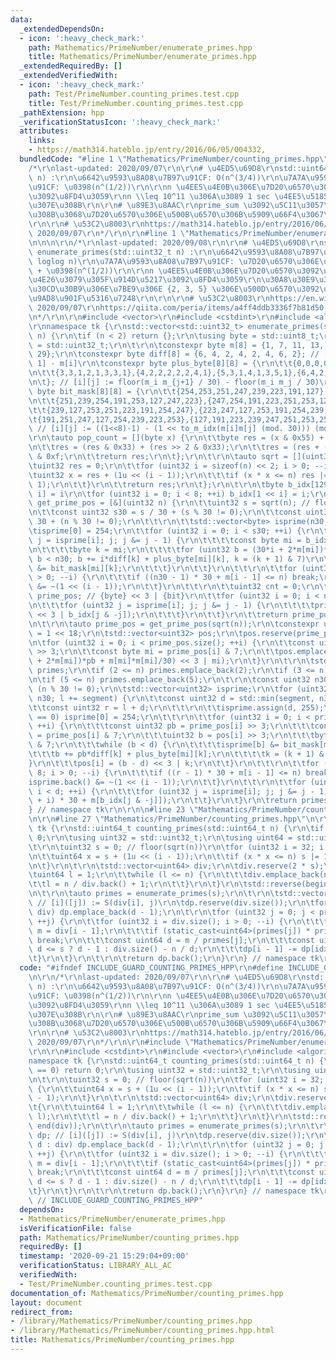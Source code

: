 ```yaml
---
data:
  _extendedDependsOn:
  - icon: ':heavy_check_mark:'
    path: Mathematics/PrimeNumber/enumerate_primes.hpp
    title: Mathematics/PrimeNumber/enumerate_primes.hpp
  _extendedRequiredBy: []
  _extendedVerifiedWith:
  - icon: ':heavy_check_mark:'
    path: Test/PrimeNumber.counting_primes.test.cpp
    title: Test/PrimeNumber.counting_primes.test.cpp
  _pathExtension: hpp
  _verificationStatusIcon: ':heavy_check_mark:'
  attributes:
    links:
    - https://math314.hateblo.jp/entry/2016/06/05/004332,
  bundledCode: "#line 1 \"Mathematics/PrimeNumber/counting_primes.hpp\"\n\n\n\r\n\
    /*\r\nlast-updated: 2020/09/07\r\n\r\n# \u4ED5\u69D8\r\nstd::uint64_t counting_primes(std::uint64_t\
    \ n) :\r\n\u6642\u9593\u8A08\u7B97\u91CF: O(n^(3/4))\r\n\u7A7A\u9593\u8A08\u7B97\
    \u91CF: \u0398(n^(1/2))\r\n\r\nn \u4EE5\u4E0B\u306E\u7D20\u6570\u306E\u500B\u6570\
    \u3092\u8FD4\u3059\r\nn \\leq 10^11 \u306A\u3089 1 sec \u4EE5\u5185\u306B\u6C42\
    \u307E\u308B\r\n\r\n# \u89E3\u8AAC\r\nprime_sum \u3092\u5C11\u3057\u3044\u3058\
    \u308B\u3068\u7D20\u6570\u306E\u500B\u6570\u306B\u5909\u66F4\u3067\u304D\u308B\
    \r\n\r\n# \u53C2\u8003\r\nhttps://math314.hateblo.jp/entry/2016/06/05/004332,\
    \ 2020/09/07\r\n*/\r\n\r\n#line 1 \"Mathematics/PrimeNumber/enumerate_primes.hpp\"\
    \n\n\n\r\n/*\r\nlast-updated: 2020/09/08\r\n\r\n# \u4ED5\u69D8\r\nstd::vector<std::uint32_t>\
    \ enumerate_primes(std::uint32_t n) :\r\n\u6642\u9593\u8A08\u7B97\u91CF: O(n /\
    \ loglog n)\r\n\u7A7A\u9593\u8A08\u7B97\u91CF: \u7D20\u6570\u306E\u500B\u6570\
    \ + \u0398(n^(1/2))\r\n\r\nn \u4EE5\u4E0B\u306E\u7D20\u6570\u3092\u6607\u9806\u306B\
    \u4E26\u3079\u305F\u914D\u5217\u3092\u8FD4\u3059\r\n\u30A8\u30E9\u30C8\u30B9\u30C6\
    \u30CD\u30B9\u306E\u7BE9\u306E {2, 3, 5} \u306E\u500D\u6570\u3092\u9664\u3044\u305F\
    \u9AD8\u901F\u5316\u7248\r\n\r\n\r\n# \u53C2\u8003\r\nhttps://en.wikipedia.org/wiki/Sieve_of_Eratosthenes,\
    \ 2020/09/07\r\nhttps://qiita.com/peria/items/a4ff4ddb3336f7b81d50, 2020/09/08\r\
    \n*/\r\n\r\n#include <vector>\r\n#include <cstdint>\r\n#include <algorithm>\r\n\
    \r\nnamespace tk {\r\nstd::vector<std::uint32_t> enumerate_primes(std::uint32_t\
    \ n) {\r\n\tif (n < 2) return {};\r\n\tusing byte = std::uint8_t;\r\n\tusing uint32\
    \ = std::uint32_t;\r\n\t\r\n\tconstexpr byte m[8] = {1, 7, 11, 13, 17, 19, 23,\
    \ 29};\r\n\tconstexpr byte diff[8] = {6, 4, 2, 4, 2, 4, 6, 2}; // [i] := m[i +\
    \ 1] - m[i]\r\n\tconstexpr byte plus_byte[8][8] = {\r\n\t\t{0,0,0,0,0,0,0,1},{1,1,1,0,1,1,1,1},{2,2,0,2,0,2,2,1},{3,1,1,2,1,1,3,1},\r\
    \n\t\t{3,3,1,2,1,3,3,1},{4,2,2,2,2,2,4,1},{5,3,1,4,1,3,5,1},{6,4,2,4,2,4,6,1},\r\
    \n\t}; // [i][j] := floor(m_i m_{j+1} / 30) - floor(m_i m_j / 30)\r\n\tconstexpr\
    \ byte bit_mask[8][8] = {\r\n\t\t{254,253,251,247,239,223,191,127},{253,223,239,254,127,247,251,191},\r\
    \n\t\t{251,239,254,191,253,127,247,223},{247,254,191,223,251,253,127,239},\r\n\
    \t\t{239,127,253,251,223,191,254,247},{223,247,127,253,191,254,239,251},\r\n\t\
    \t{191,251,247,127,254,239,223,253},{127,191,223,239,247,251,253,254},\r\n\t};\
    \ // [i][j] := ((1<<8)-1) - (1 << to_m_idx(m[i]m[j] (mod. 30))) (mod. 8))\r\n\t\
    \r\n\tauto pop_count = [](byte x) {\r\n\t\tbyte res = (x & 0x55) + (x >> 1 & 0x55);\r\
    \n\t\tres = (res & 0x33) + (res >> 2 & 0x33);\r\n\t\tres = (res + (res >> 4))\
    \ & 0xf;\r\n\t\treturn res;\r\n\t};\r\n\t\r\n\tauto sqrt = [](uint32 n) {\r\n\t\
    \tuint32 res = 0;\r\n\t\tfor (uint32 i = sizeof(n) << 2; i > 0; --i) {\r\n\t\t\
    \tuint32 x = res + (1u << (i - 1));\r\n\t\t\tif (x * x <= n) res |= 1u << (i -\
    \ 1);\r\n\t\t}\r\n\t\treturn res;\r\n\t};\r\n\t\r\n\tbyte b_idx[129]; // [1 <<\
    \ i] = i\r\n\tfor (uint32 i = 0; i < 8; ++i) b_idx[1 << i] = i;\r\n\t\r\n\tauto\
    \ get_prime_pos = [&](uint32 n) {\r\n\t\tuint32 s = sqrt(n); // floor(sqrt(n))\r\
    \n\t\tconst uint32 s30 = s / 30 + (s % 30 != 0);\r\n\t\tconst uint32 n30 = n /\
    \ 30 + (n % 30 != 0);\r\n\t\t\r\n\t\tstd::vector<byte> isprime(n30, 255);\r\n\t\
    \tisprime[0] = 254;\r\n\t\tfor (uint32 i = 0; i < s30; ++i) {\r\n\t\t\tfor (byte\
    \ j = isprime[i]; j; j &= j - 1) {\r\n\t\t\t\tconst byte mi = b_idx[j & -j];\r\
    \n\t\t\t\tbyte k = mi;\r\n\t\t\t\tfor (uint32 b = (30*i + 2*m[mi])*i + m[mi]*m[mi]/30;\
    \ b < n30; b += i*diff[k] + plus_byte[mi][k], k = (k + 1) & 7)\r\n\t\t\t\t\tisprime[b]\
    \ &= bit_mask[mi][k];\r\n\t\t\t}\r\n\t\t}\r\n\t\t\r\n\t\tfor (uint32 i = 8; i\
    \ > 0; --i) {\r\n\t\t\tif ((n30 - 1) * 30 + m[i - 1] <= n) break;\r\n\t\t\tisprime.back()\
    \ &= ~(1 << (i - 1));\r\n\t\t}\r\n\t\t\r\n\t\tuint32 cnt = 0;\r\n\t\tstd::vector<uint32>\
    \ prime_pos; // {byte} << 3 | {bit}\r\n\t\tfor (uint32 i = 0; i < n30; ++i) {\r\
    \n\t\t\tfor (uint32 j = isprime[i]; j; j &= j - 1) {\r\n\t\t\t\tprime_pos.emplace_back(i\
    \ << 3 | b_idx[j & -j]);\r\n\t\t\t}\r\n\t\t}\r\n\t\treturn prime_pos;\r\n\t};\r\
    \n\t\r\n\tauto prime_pos = get_prime_pos(sqrt(n));\r\n\tconstexpr uint32 segment\
    \ = 1 << 18;\r\n\tstd::vector<uint32> pos;\r\n\tpos.reserve(prime_pos.size());\r\
    \n\tfor (uint32 i = 0; i < prime_pos.size(); ++i) {\r\n\t\tconst uint32 pb = prime_pos[i]\
    \ >> 3;\r\n\t\tconst byte mi = prime_pos[i] & 7;\r\n\t\tpos.emplace_back(((30*pb\
    \ + 2*m[mi])*pb + m[mi]*m[mi]/30) << 3 | mi);\r\n\t}\r\n\t\r\n\tstd::vector<uint32>\
    \ primes;\r\n\tif (2 <= n) primes.emplace_back(2);\r\n\tif (3 <= n) primes.emplace_back(3);\r\
    \n\tif (5 <= n) primes.emplace_back(5);\r\n\t\r\n\tconst uint32 n30 = n / 30 +\
    \ (n % 30 != 0);\r\n\tstd::vector<uint32> isprime;\r\n\tfor (uint32 l = 0; l <\
    \ n30; l += segment) {\r\n\t\tconst uint32 d = std::min(segment, n30 - l);\r\n\
    \t\tconst uint32 r = l + d;\r\n\t\t\r\n\t\tisprime.assign(d, 255);\r\n\t\tif (l\
    \ == 0) isprime[0] = 254;\r\n\t\t\r\n\t\tfor (uint32 i = 0; i < prime_pos.size();\
    \ ++i) {\r\n\t\t\tconst uint32 pb = prime_pos[i] >> 3;\r\n\t\t\tconst byte mi\
    \ = prime_pos[i] & 7;\r\n\t\t\tuint32 b = pos[i] >> 3;\r\n\t\t\tbyte k = pos[i]\
    \ & 7;\r\n\t\t\twhile (b < d) {\r\n\t\t\t\tisprime[b] &= bit_mask[mi][k];\r\n\t\
    \t\t\tb += pb*diff[k] + plus_byte[mi][k];\r\n\t\t\t\tk = (k + 1) & 7;\r\n\t\t\t\
    }\r\n\t\t\tpos[i] = (b - d) << 3 | k;\r\n\t\t}\r\n\t\t\r\n\t\tfor (uint32 i =\
    \ 8; i > 0; --i) {\r\n\t\t\tif ((r - 1) * 30 + m[i - 1] <= n) break;\r\n\t\t\t\
    isprime.back() &= ~(1 << (i - 1));\r\n\t\t}\r\n\t\t\r\n\t\tfor (uint32 i = 0;\
    \ i < d; ++i) {\r\n\t\t\tfor (uint32 j = isprime[i]; j; j &= j - 1) primes.emplace_back((l\
    \ + i) * 30 + m[b_idx[j & -j]]);\r\n\t\t}\r\n\t}\r\n\treturn primes;\r\n}\r\n\
    } // namespace tk\r\n\r\n\n#line 23 \"Mathematics/PrimeNumber/counting_primes.hpp\"\
    \n\r\n#line 27 \"Mathematics/PrimeNumber/counting_primes.hpp\"\n\r\nnamespace\
    \ tk {\r\nstd::uint64_t counting_primes(std::uint64_t n) {\r\n\tif (n == 0) return\
    \ 0;\r\n\tusing uint32 = std::uint32_t;\r\n\tusing uint64 = std::uint64_t;\r\n\
    \t\r\n\tuint32 s = 0; // floor(sqrt(n))\r\n\tfor (uint32 i = 32; i > 0; --i) {\r\
    \n\t\tuint64 x = s + (1u << (i - 1));\r\n\t\tif (x * x <= n) s |= 1u << (i - 1);\r\
    \n\t}\r\n\t\r\n\tstd::vector<uint64> div;\r\n\tdiv.reserve(2 * s);\r\n\t{\r\n\t\
    \tuint64 l = 1;\r\n\t\twhile (l <= n) {\r\n\t\t\tdiv.emplace_back(n / l);\r\n\t\
    \t\tl = n / div.back() + 1;\r\n\t\t}\r\n\t}\r\n\tstd::reverse(begin(div), end(div));\r\
    \n\t\r\n\tauto primes = enumerate_primes(s);\r\n\t\r\n\tstd::vector<uint64> dp;\
    \ // [i]([j]) := S(div[i], j)\r\n\tdp.reserve(div.size());\r\n\tfor (auto d :\
    \ div) dp.emplace_back(d - 1);\r\n\t\r\n\tfor (uint32 j = 0; j < primes.size();\
    \ ++j) {\r\n\t\tfor (uint32 i = div.size(); i > 0; --i) {\r\n\t\t\tconst uint64\
    \ m = div[i - 1];\r\n\t\t\tif (static_cast<uint64>(primes[j]) * primes[j] > m)\
    \ break;\r\n\t\t\tconst uint64 d = m / primes[j];\r\n\t\t\tconst uint32 idx =\
    \ d <= s ? d - 1 : div.size() - n / d;\r\n\t\t\tdp[i - 1] -= dp[idx] - j;\r\n\t\
    \t}\r\n\t}\r\n\t\r\n\treturn dp.back();\r\n}\r\n} // namespace tk\r\n\r\n\n"
  code: "#ifndef INCLUDE_GUARD_COUNTING_PRIMES_HPP\r\n#define INCLUDE_GUARD_COUNTING_PRIMES_HPP\r\
    \n\r\n/*\r\nlast-updated: 2020/09/07\r\n\r\n# \u4ED5\u69D8\r\nstd::uint64_t counting_primes(std::uint64_t\
    \ n) :\r\n\u6642\u9593\u8A08\u7B97\u91CF: O(n^(3/4))\r\n\u7A7A\u9593\u8A08\u7B97\
    \u91CF: \u0398(n^(1/2))\r\n\r\nn \u4EE5\u4E0B\u306E\u7D20\u6570\u306E\u500B\u6570\
    \u3092\u8FD4\u3059\r\nn \\leq 10^11 \u306A\u3089 1 sec \u4EE5\u5185\u306B\u6C42\
    \u307E\u308B\r\n\r\n# \u89E3\u8AAC\r\nprime_sum \u3092\u5C11\u3057\u3044\u3058\
    \u308B\u3068\u7D20\u6570\u306E\u500B\u6570\u306B\u5909\u66F4\u3067\u304D\u308B\
    \r\n\r\n# \u53C2\u8003\r\nhttps://math314.hateblo.jp/entry/2016/06/05/004332,\
    \ 2020/09/07\r\n*/\r\n\r\n#include \"Mathematics/PrimeNumber/enumerate_primes.hpp\"\
    \r\n\r\n#include <cstdint>\r\n#include <vector>\r\n#include <algorithm>\r\n\r\n\
    namespace tk {\r\nstd::uint64_t counting_primes(std::uint64_t n) {\r\n\tif (n\
    \ == 0) return 0;\r\n\tusing uint32 = std::uint32_t;\r\n\tusing uint64 = std::uint64_t;\r\
    \n\t\r\n\tuint32 s = 0; // floor(sqrt(n))\r\n\tfor (uint32 i = 32; i > 0; --i)\
    \ {\r\n\t\tuint64 x = s + (1u << (i - 1));\r\n\t\tif (x * x <= n) s |= 1u << (i\
    \ - 1);\r\n\t}\r\n\t\r\n\tstd::vector<uint64> div;\r\n\tdiv.reserve(2 * s);\r\n\
    \t{\r\n\t\tuint64 l = 1;\r\n\t\twhile (l <= n) {\r\n\t\t\tdiv.emplace_back(n /\
    \ l);\r\n\t\t\tl = n / div.back() + 1;\r\n\t\t}\r\n\t}\r\n\tstd::reverse(begin(div),\
    \ end(div));\r\n\t\r\n\tauto primes = enumerate_primes(s);\r\n\t\r\n\tstd::vector<uint64>\
    \ dp; // [i]([j]) := S(div[i], j)\r\n\tdp.reserve(div.size());\r\n\tfor (auto\
    \ d : div) dp.emplace_back(d - 1);\r\n\t\r\n\tfor (uint32 j = 0; j < primes.size();\
    \ ++j) {\r\n\t\tfor (uint32 i = div.size(); i > 0; --i) {\r\n\t\t\tconst uint64\
    \ m = div[i - 1];\r\n\t\t\tif (static_cast<uint64>(primes[j]) * primes[j] > m)\
    \ break;\r\n\t\t\tconst uint64 d = m / primes[j];\r\n\t\t\tconst uint32 idx =\
    \ d <= s ? d - 1 : div.size() - n / d;\r\n\t\t\tdp[i - 1] -= dp[idx] - j;\r\n\t\
    \t}\r\n\t}\r\n\t\r\n\treturn dp.back();\r\n}\r\n} // namespace tk\r\n\r\n#endif\
    \ // INCLUDE_GUARD_COUNTING_PRIMES_HPP"
  dependsOn:
  - Mathematics/PrimeNumber/enumerate_primes.hpp
  isVerificationFile: false
  path: Mathematics/PrimeNumber/counting_primes.hpp
  requiredBy: []
  timestamp: '2020-09-21 15:29:04+09:00'
  verificationStatus: LIBRARY_ALL_AC
  verifiedWith:
  - Test/PrimeNumber.counting_primes.test.cpp
documentation_of: Mathematics/PrimeNumber/counting_primes.hpp
layout: document
redirect_from:
- /library/Mathematics/PrimeNumber/counting_primes.hpp
- /library/Mathematics/PrimeNumber/counting_primes.hpp.html
title: Mathematics/PrimeNumber/counting_primes.hpp
---
```

